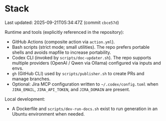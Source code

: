 # Stack

Last updated: 2025-09-21T05:34:47Z  (commit `cbce57d`)

Runtime and tools (explicitly referenced in the repository):

- GitHub Actions (composite action via `action.yml`).
- Bash scripts (strict mode; small utilities). The repo prefers portable shells and avoids mapfile to increase portability.
- Codex CLI (invoked by `scripts/doc-updater.sh`). The repo supports multiple providers (OpenAI / Qwen via Ollama) configured via inputs and envs.
- `gh` (GitHub CLI) used by `scripts/publisher.sh` to create PRs and manage branches.
- Optional: Jira MCP configuration written to `~/.codex/config.toml` when `JIRA_EMAIL`, `JIRA_API_TOKEN`, and `JIRA_DOMAIN` are present.

Local development:
- A Dockerfile and `scripts/dev-run-docs.sh` exist to run generation in an Ubuntu environment when needed.

